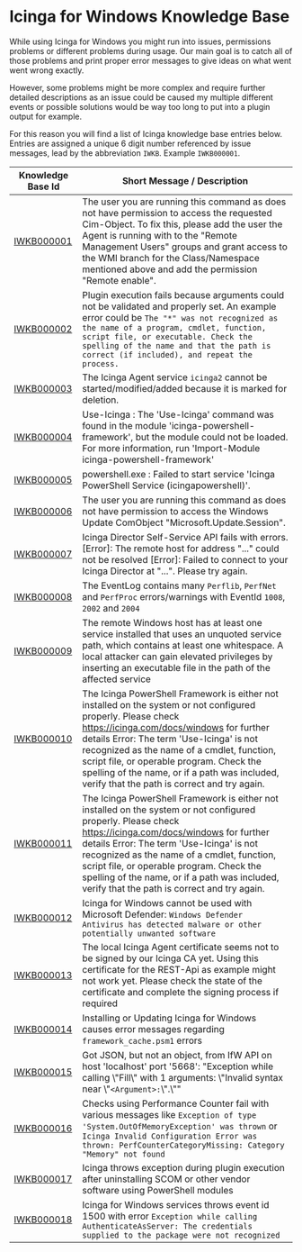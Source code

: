 # Icinga for Windows Knowledge Base

While using Icinga for Windows you might run into issues, permissions problems or different problems during usage. Our main goal is to catch all of those problems and print proper error messages to give ideas on what went went wrong exactly.

However, some problems might be more complex and require further detailed descriptions as an issue could be caused my multiple different events or possible solutions would be way too long to put into a plugin output for example.

For this reason you will find a list of Icinga knowledge base entries below. Entries are assigned a unique 6 digit number referenced by issue messages, lead by the abbreviation `IWKB`. Example `IWKB000001`.

| Knowledge Base Id                         | Short Message / Description |
| ---                                       | ---           |
| [IWKB000001](knowledgebase/IWKB000001.md) | The user you are running this command as does not have permission to access the requested Cim-Object. To fix this, please add the user the Agent is running with to the "Remote Management Users" groups and grant access to the WMI branch for the Class/Namespace mentioned above and add the permission "Remote enable". |
| [IWKB000002](knowledgebase/IWKB000002.md) | Plugin execution fails because arguments could not be validated and properly set. An example error could be `The "*" was not recognized as the name of a program, cmdlet, function, script file, or executable. Check the spelling of the name and that the path is correct (if included), and repeat the process.` |
| [IWKB000003](knowledgebase/IWKB000003.md) | The Icinga Agent service `icinga2` cannot be started/modified/added because it is marked for deletion. |
| [IWKB000004](knowledgebase/IWKB000004.md) | Use-Icinga : The 'Use-Icinga' command was found in the module 'icinga-powershell-framework', but the module could not be loaded. For more information, run 'Import-Module icinga-powershell-framework' |
| [IWKB000005](knowledgebase/IWKB000005.md) | powershell.exe : Failed to start service 'Icinga PowerShell Service (icingapowershell)'. |
| [IWKB000006](knowledgebase/IWKB000006.md) | The user you are running this command as does not have permission to access the Windows Update ComObject "Microsoft.Update.Session". |
| [IWKB000007](knowledgebase/IWKB000007.md) | Icinga Director Self-Service API fails with errors. [Error]: The remote host for address "..." could not be resolved [Error]: Failed to connect to your Icinga Director at "...". Please try again. |
| [IWKB000008](knowledgebase/IWKB000008.md) | The EventLog contains many `Perflib`, `PerfNet` and `PerfProc` errors/warnings with EventId `1008`, `2002` and `2004` |
| [IWKB000009](knowledgebase/IWKB000009.md) | The remote Windows host has at least one service installed that uses an unquoted service path, which contains at least one whitespace. A local attacker can gain elevated privileges by inserting an executable file in the path of the affected service |
| [IWKB000010](knowledgebase/IWKB000010.md) | The Icinga PowerShell Framework is either not installed on the system or not configured properly. Please check https://icinga.com/docs/windows for further details Error: The term 'Use-Icinga' is not recognized as the name of a cmdlet, function, script file, or operable program. Check the spelling of the name, or if a path was included, verify that the path is correct and try again. |
| [IWKB000011](knowledgebase/IWKB000011.md) | The Icinga PowerShell Framework is either not installed on the system or not configured properly. Please check https://icinga.com/docs/windows for further details Error: The term 'Use-Icinga' is not recognized as the name of a cmdlet, function, script file, or operable program. Check the spelling of the name, or if a path was included, verify that the path is correct and try again. |
| [IWKB000012](knowledgebase/IWKB000012.md) | Icinga for Windows cannot be used with Microsoft Defender: `Windows Defender Antivirus has detected malware or other potentially unwanted software` |
| [IWKB000013](knowledgebase/IWKB000013.md) | The local Icinga Agent certificate seems not to be signed by our Icinga CA yet. Using this certificate for the REST-Api as example might not work yet. Please check the state of the certificate and complete the signing process if required |
| [IWKB000014](knowledgebase/IWKB000014.md) | Installing or Updating Icinga for Windows causes error messages regarding `framework_cache.psm1` errors |
| [IWKB000015](knowledgebase/IWKB000015.md) | Got JSON, but not an object, from IfW API on host 'localhost' port '5668': "Exception while calling \\"Fill\\" with 1 arguments: \\"Invalid syntax near \\"`<Argument>:`\\".\\"" |
| [IWKB000016](knowledgebase/IWKB000016.md) | Checks using Performance Counter fail with various messages like `Exception of type 'System.OutOfMemoryException' was thrown` or `Icinga Invalid Configuration Error was thrown: PerfCounterCategoryMissing: Category "Memory" not found` |
| [IWKB000017](knowledgebase/IWKB000017.md) | Icinga throws exception during plugin execution after uninstalling SCOM or other vendor software using PowerShell modules |
| [IWKB000018](knowledgebase/IWKB000018.md) | Icinga for Windows services throws event id 1500 with error `Exception while calling AuthenticateAsServer: The credentials supplied to the package were not recognized` |
